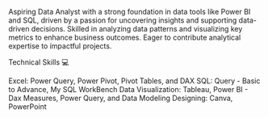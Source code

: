 Aspiring Data Analyst with a strong foundation in data tools like Power BI and SQL, driven by a passion for uncovering insights and supporting data-driven decisions. Skilled in analyzing data patterns and visualizing key metrics to enhance business outcomes. Eager to contribute analytical expertise to impactful projects.

Technical Skills 💻

Excel: Power Query, Power Pivot, Pivot Tables, and DAX
SQL: Query - Basic to Advance, My SQL WorkBench
Data Visualization: Tableau, Power BI - Dax Measures, Power Query, and Data Modeling
Designing: Canva, PowerPoint
